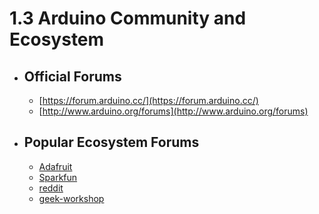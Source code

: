 # 1.3 Arduino Community and Ecosystem

* ## Official Forums
    * [https://forum.arduino.cc/](https://forum.arduino.cc/)
    * [http://www.arduino.org/forums](http://www.arduino.org/forums)
* ## Popular Ecosystem Forums
    * [Adafruit](https://forums.adafruit.com/viewforum.php?f=37)
    * [Sparkfun](https://forum.sparkfun.com/viewforum.php?f=32)
    * [reddit](https://www.reddit.com/r/arduino/)
    * [geek-workshop](http://www.geek-workshop.com/portal.php?mod=list&catid=1)